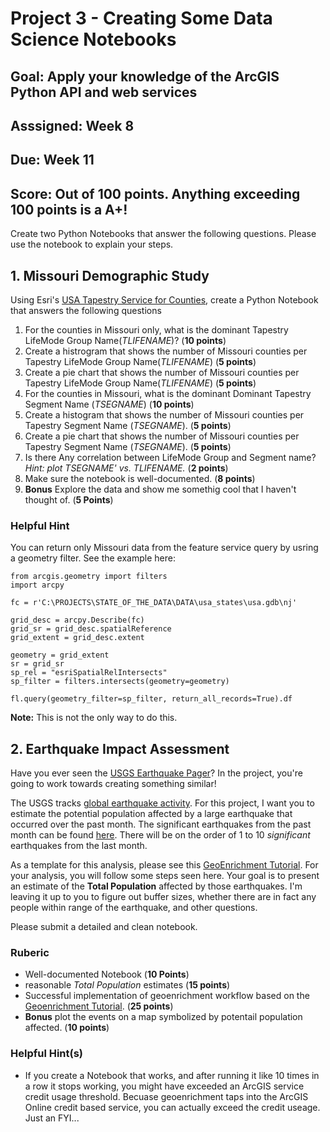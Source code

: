 # Project 3 - Creating Some Data Science Notebooks

## Goal: Apply your knowledge of the ArcGIS Python API and web services
## Asssigned: Week 8
## Due: Week 11
## Score: Out of 100 points. Anything exceeding 100 points is a A+!

Create two Python Notebooks that answer the following questions. Please use the notebook to explain your steps.
## 1. Missouri Demographic Study
Using Esri's [USA Tapestry Service for Counties](http://services.arcgis.com/P3ePLMYs2RVChkJx/arcgis/rest/services/Tapestry_Households/FeatureServer/1), create a Python Notebook that answers the following questions
1. For the counties in Missouri only, what is the dominant Tapestry LifeMode Group Name(*TLIFENAME*)? (**10 points**)
2. Create a histrogram that shows the number of Missouri counties per Tapestry LifeMode Group Name(*TLIFENAME*) (**5 points**)
3. Create a pie chart that shows the number of Missouri counties per Tapestry LifeMode Group Name(*TLIFENAME*) (**5 points**)
4. For the counties in Missouri, what is the dominant Dominant Tapestry Segment Name (*TSEGNAME*) (**10 points**)
5. Create a histogram  that shows the number of Missouri counties per Tapestry Segment Name (*TSEGNAME*). (**5 points**)
6. Create a pie chart that shows the number of Missouri counties per Tapestry Segment Name (*TSEGNAME*). (**5 points**)
7. Is there Any correlation between LifeMode Group and Segment name? *Hint: plot TSEGNAME' vs. TLIFENAME.* (**2 points**)
8. Make sure the notebook is well-documented. (**8 points**)
9. **Bonus** Explore the data and show me somethig cool that I haven't thought of. (**5 Points**)


### Helpful Hint
You can return only Missouri data from the feature service query by usring a geometry filter. See the example here:
```
from arcgis.geometry import filters
import arcpy

fc = r'C:\PROJECTS\STATE_OF_THE_DATA\DATA\usa_states\usa.gdb\nj'

grid_desc = arcpy.Describe(fc)
grid_sr = grid_desc.spatialReference
grid_extent = grid_desc.extent

geometry = grid_extent
sr = grid_sr
sp_rel = "esriSpatialRelIntersects"
sp_filter = filters.intersects(geometry=geometry)

fl.query(geometry_filter=sp_filter, return_all_records=True).df
```
**Note:** This is not the only way to do this.

## 2. Earthquake Impact Assessment
Have you ever seen the [USGS Earthquake Pager](https://earthquake.usgs.gov/earthquakes/eventpage/us1000g60s#pager)? In the project, you're going to work towards creating something similar!

The USGS tracks [global earthquake activity](https://earthquake.usgs.gov/earthquakes/map/). For this project, I want you to estimate the potential population affected by a large earthquake that occurred over the past month. The significant earthquakes from the past month can be found [here](https://earthquake.usgs.gov/earthquakes/feed/v1.0/summary/significant_month.csv). There will be on the order of 1 to 10 *significant* earthquakes from the last month. 

As a template for this analysis, please see this [GeoEnrichment Tutorial](https://developers.arcgis.com/python/guide/performing-geoenrichment/). For your analysis, you will follow some steps seen here. Your goal is to present an estimate of the **Total Population** affected by those earthquakes. I'm leaving it up to you to figure out buffer sizes, whether there are in fact any people within range of the earthquake, and other questions.

Please submit a detailed and clean notebook.

### Ruberic
- Well-documented Notebook (**10 Points**)
- reasonable *Total Population* estimates (**15 points**)
- Successful implementation of geoenrichment workflow based on the [Geoenrichment Tutorial](https://developers.arcgis.com/python/guide/performing-geoenrichment/). (**25 points**)
- **Bonus** plot the events on a map symbolized by potentail population affected. (**10 points**)

### Helpful Hint(s)
- If you create a Notebook that works, and after running it like 10 times in a row it stops working, you might have exceeded an ArcGIS service credit usage threshold. Becuase geoenrichment taps into the ArcGIS Online credit based service, you can actually exceed the credit useage. Just an FYI...


